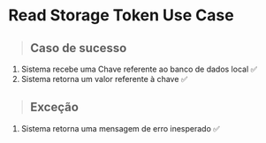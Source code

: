 # Read Storage Token Use Case

> ## Caso de sucesso

1. Sistema recebe uma Chave referente ao banco de dados local ✅
2. Sistema retorna um valor referente à chave ✅


> ## Exceção

1. Sistema retorna uma mensagem de erro inesperado ✅
